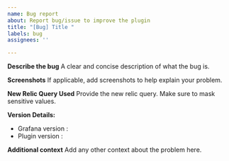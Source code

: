 ```yaml
---
name: Bug report
about: Report bug/issue to improve the plugin
title: "[Bug] Title "
labels: bug
assignees: ''

---
```


**Describe the bug**
A clear and concise description of what the bug is.

**Screenshots**
If applicable, add screenshots to help explain your problem.

**New Relic Query Used**
Provide the new relic query. Make sure to mask sensitive values.

**Version Details:**
 - Grafana version : 
 - Plugin version :

**Additional context**
Add any other context about the problem here.
